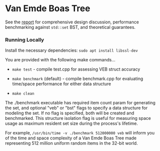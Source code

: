 # Van Emde Boas Tree

See the [report](report.pdf) for comprehensive design discussion, performance benchmarking against `std::set` BST, and theoretical guarantees.

### Running Locally
Install the necessary dependencies: `sudo apt install libssl-dev`

You are provided with the following make commands...

- `make test` - compile test.cpp for assessing VEB struct accuracy

- `make benchmark` (default) - compile benchmark.cpp for evaluating time/space performance for either data structure
- `make clean`

The ./benchmark executable has required item count param for generating the set, and optional "veb" or "bst" flags to specify a data structure for modeling the set. If no flag is specified, both will be created and benchmarked. This structure isolation flag is useful for measuring space usage as maximum resident set size during the process's lifetime.

For example, `/usr/bin/time -v ./benchmark 512000000 veb` will inform you of the time and space complexity of a Van Emde Boas Tree made representing 512 million uniform random items in the 32-bit world.